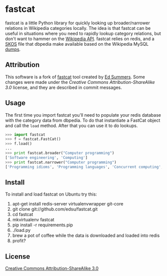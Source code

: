 fastcat
=======

fastcat is a little Python library for quickly looking up broader/narrower 
relations in Wikipedia categories locally. The idea is that fastcat can be
useful in situations where you need to rapidly lookup category relations,
but don't want to hammer on the [Wikipedia
API](http://en.wikipedia.org/w/api.php). fastcat relies on redis, and a 
[SKOS](http://downloads.dbpedia.org/current/en/skos_categories_en.nt.bz2) 
file that dbpedia make available based on the Wikipedia MySQL
[dumps](http://dumps.wikimedia.org/enwiki/latest/).

Attribution
-----

This software is a fork of [fastcat](https://github.com/edsu/fastcat) tool created by [Ed Summers](https://github.com/edsu). Some changes were made under the *Creative Commons Attribution-ShareAlike 3.0* license, and they are described in commit messages.
 
Usage
-----

The first time you import fastcat you'll need to populate your redis database
with the category data from dbpedia. To do that instantiate a FastCat object
and call the `load` method. After that you can use it to do lookups.

```python
>>> import fastcat
>>> f = fastcat.FastCat()
>>> f.load()
...
>>> print fastcat.broader("Computer programming")
['Software engineering', 'Computing']
>>> print fastcat.narrower("Computer programming")
['Programming idioms', 'Programming languages', 'Concurrent computing', 'Source code', 'Refactoring', 'Data structures', 'Programming games', 'Computer programmers', 'Version control', 'Anti-patterns', 'Programming constructs', 'Algorithms', 'Web Services tools', 'Programming paradigms', 'Software optimization', 'Debugging', 'Computer programming tools', 'Computer libraries', 'Programming contests', 'Archive networks', 'Self-hosting software', 'Educational abstract machines', 'Software design patterns', 'Computer arithmetic']
```

Install
-------

To install and load fastcat on Ubuntu try this:

1. apt-get install redis-server virtualenvwrapper git-core
1. git clone git://github.com/edsu/fastcat.git
1. cd fastcat
1. mkvirtualenv fastcat
1. pip install -r requirements.pip
1. ./load.py
1. brew a pot of coffee while the data is downloaded and loaded into redis
1. profit?

License
-------

[Creative Commons Attribution-ShareAlike 3.0](http://creativecommons.org/licenses/by-sa/3.0/)
